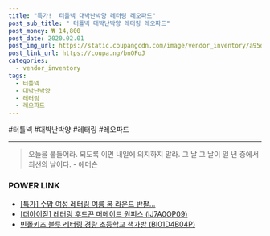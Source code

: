 ```yaml
--- 
title: "특가!  터틀넥 대박난박양 레터링 레오파드" 
post_sub_title: " 터틀넥 대박난박양 레터링 레오파드" 
post_money: ₩ 14,800 
post_date: 2020.02.01 
post_img_url: https://static.coupangcdn.com/image/vendor_inventory/a95d/7c560b73f2c470dc2ffc994c60ab4ebf00259d21f39d04c60984f365c704.jpg 
post_link_url: https://coupa.ng/bnOFoJ 
categories: 
  - vendor_inventory 
tags: 
  - 터틀넥 
  - 대박난박양 
  - 레터링 
  - 레오파드 
--- 
```

  #터틀넥 #대박난박양 #레터링 #레오파드 
<hr> 

> 오늘을 붙들어라. 되도록 이면 내일에 의지하지 말라. 그 날 그 날이 일 년 중에서 최선의 날이다. - 에머슨 


### POWER LINK

* <a href="https://blog.naver.com/an0733/221792505668" target="_blank">[특가] 수맘 여성 레터링 여름 봄 라운드 반팔...</a>
* <a href="https://blog.naver.com/santokki14/221778060044" target="_blank">[더아이잗] 레터링 후드끈 머메이드 원피스 (IJ7A0OP09)</a>
* <a href="https://blog.naver.com/an0733/221785749405" target="_blank">빈폴키즈 블루 레터링 경량 초등학교 책가방 (BI01D4B04P)</a>
